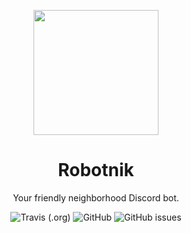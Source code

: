 <p align="center">
  <a href="https://github.com/tobier/robotnik">
    <img width="200" src="https://vignette.wikia.nocookie.net/villains/images/d/dd/The_Eggman_Enterprises_Logo.png/revision/latest?cb=20140530033619">
  </a>
</p>


<h1 align="center">Robotnik</h1>

<div align="center">
  
Your friendly neighborhood Discord bot.

![Travis (.org)](https://img.shields.io/travis/tobier/robotnik?style=flat-square)
![GitHub](https://img.shields.io/github/license/tobier/robotnik?style=flat-square)
![GitHub issues](https://img.shields.io/github/issues/tobier/robotnik?style=flat-square)

</div>
